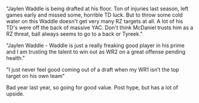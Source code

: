 "Jaylen Waddle is being drafted at his floor. Ton of injuries last season, left games early and missed some, horrible TD luck. But to throw some cold water on this Waddle doesn't get very many RZ targets at all. A lot of his TD's were off the back of massive YAC. Don't think McDaniel trusts him as a RZ threat, ball always seems to go to a back or Tyreek."

"Jaylen Waddle - Waddle is just a really freaking good player in his prime and I am trusting the talent to win out as WR2 on a great offense pending health."

"I just never feel good coming out of a draft when my WR1 isn’t the top target on his own team"

Bad year last year, so going for good value. Post hype, but has a lot of upside.

